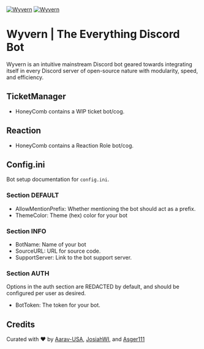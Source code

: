 [![Wyvern][Discord.gg]][Discord-url]
[![Wyvern][GitHub.com]][GitHub-url]

# Wyvern | The Everything Discord Bot
Wyvern is an intuitive mainstream Discord bot geared towards integrating itself in every Discord server of open-source nature with modularity, speed, and efficiency.

## TicketManager
- HoneyComb contains a WIP ticket bot/cog.

## Reaction
- HoneyComb contains a Reaction Role bot/cog.


## Config.ini
Bot setup documentation for `config.ini`.

### Section DEFAULT
- AllowMentionPrefix: Whether mentioning the bot should act as a prefix.
- ThemeColor: Theme (hex) color for your bot

### Section INFO
- BotName: Name of your bot
- SourceURL: URL for source code.
- SupportServer: Link to the bot support server.

### Section AUTH
Options in the auth section are REDACTED by default, and should be configured per user as desired.
- BotToken: The token for your bot.


## Credits
Curated with ❤️ by [Aarav-USA](https://github.com/Aarav-USA), [JosiahWI](https://github.com/JosiahWI), and [Asger111](https://github.com/Asger111)

<!-- 
Badge Links
-->
[Discord.gg]: https://img.shields.io/badge/Wyvern%20Discord%20Server-2c2f33?logo=discord&logoColor=fff&color=5865F2&link=https://discord.gg/YX2Zse9DF4
[Discord-url]: https://discord.gg/YX2Zse9DF4
[GitHub.com]: https://img.shields.io/badge/Wyvern%20GitHub%20Repository-2c2f33?logo=github&logoColor=fff&color=171515&link=https://github.com/Aarav-USA/Wyvern
[GitHub-url]: https:/github.com/Aarav-USA/Wyvern
